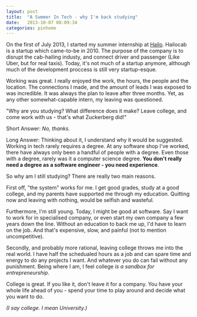 ```yaml
---
layout: post
title:  "A Summer In Tech - why I'm back studying"
date:   2013-10-07 08:09:34
categories: pinhome
---
```


On the first of July 2013, I started my summer internship at [Hailo](http://www.hailocab.com). Hailocab is a startup which came-to-be in 2010. The purpose of the company is to disrupt the cab-hailing industy, and connect driver and passenger (Like Uber, but for real taxis). Today, it's not much of a startup anymore, although much of the development proccess is still very startup-esque.

Working was great. I really enjoyed the work, the hours, the people and the location. The connections I made, and the amount of leads I was exposed to was incredible. It was always the plan to leave after three months. Yet, as any other somewhat-capable intern, my leaving was questioned.

"Why are you studying? What difference does it make? Leave college, and come work with us - that's what Zuckerberg did!"

Short Answer: _No, thanks._

Long Answer: Thinking about it, I understand why it would be suggested. Working in tech rarely requires a degree. At any software shop I've worked, there have always only been a handful of people with a degree. Even those with a degree, rarely was it a computer science degree. __You don't really need a degree as a software engineer - you need experience__.

So why am I still studying? There are really two main reasons.

First off, "the system" works for me. I get good grades, study at a good college, and my parents have supported me through my education. Quitting now and leaving with nothing, would be selfish and wasteful.

Furthermore, I'm still young. Today, I might be good at software. Say I want to work for in specialised company, or even start my own company a few years down the line. Without an education to back me up, I'd have to learn on the job. And that's expensive, slow, and painful (not to mention uncompetitive).

Secondly, and probably more rational, leaving college throws me into the real world. I have half the schedualed hours as a job and can spare time and energy to do any projects I want. And whatever you do can fail without any punishment. Being where I am, I feel college _is a sandbox for entrepreneurship_.

College is great. If you like it, don't leave it for a company. You have your whole life ahead of you - spend your time to play around and decide what you want to do.

_(I say college. I mean University.)_